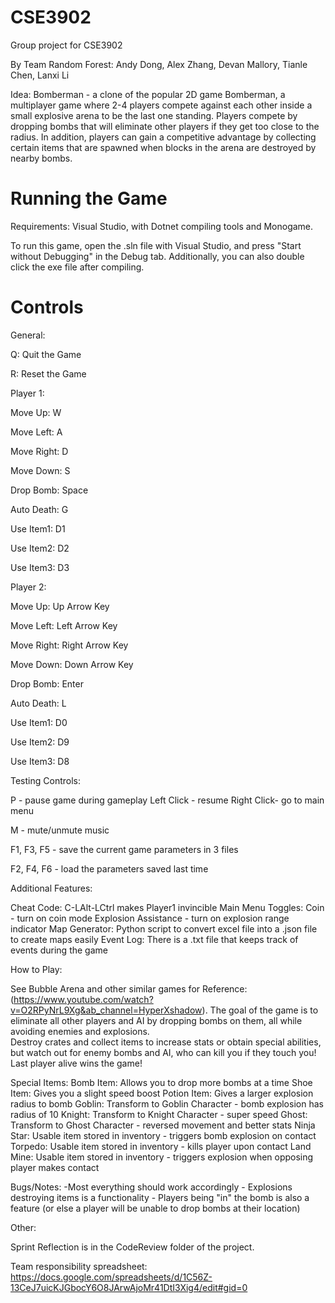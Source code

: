 # CSE3902
Group project for CSE3902

By Team Random Forest: Andy Dong, Alex Zhang, Devan Mallory, Tianle Chen, Lanxi Li


Idea: Bomberman - a clone of the popular 2D game Bomberman, a multiplayer game where 2-4 players compete against each other inside a small explosive arena to be the last one standing. Players compete by dropping bombs that will eliminate other players if they get too close to the radius. In addition, players can gain a competitive advantage by collecting certain items that are spawned when blocks in the arena are destroyed by nearby bombs.


# Running the Game
Requirements: Visual Studio, with Dotnet compiling tools and Monogame. 


To run this game, open the .sln file with Visual Studio, and press "Start without Debugging" in the Debug tab. Additionally, you can also double click the exe file after compiling.  

# Controls

General:

  Q: Quit the Game
  
  R: Reset the Game

Player 1: 

  Move Up: W
  
  Move Left: A
  
  Move Right: D
  
  Move Down: S

  Drop Bomb: Space

  Auto Death: G

  Use Item1: D1
  
  Use Item2: D2
  
  Use Item3: D3

Player 2:

  Move Up: Up Arrow Key
  
  Move Left: Left Arrow Key
  
  Move Right: Right Arrow Key
  
  Move Down: Down Arrow Key

  Drop Bomb: Enter

  Auto Death: L

  Use Item1: D0
  
  Use Item2: D9
  
  Use Item3: D8
  
Testing Controls:
  
  P - pause game during gameplay
  	Left Click - resume
	Right Click- go to main menu
  
  M - mute/unmute music
  
  F1, F3, F5 - save the current game parameters in 3 files
  
  F2, F4, F6 - load the parameters saved last time

Additional Features:

  Cheat Code: C-LAlt-LCtrl makes Player1 invincible
  Main Menu Toggles:
  	Coin - turn on coin mode
	Explosion Assistance - turn on explosion range indicator
  Map Generator:
  	Python script to convert excel file into a .json file to create maps easily
  Event Log:
  	There is a .txt file that keeps track of events during the game
	
How to Play:

  See Bubble Arena and other similar games for Reference: (https://www.youtube.com/watch?v=O2RPyNrL9Xg&ab_channel=HyperXshadow). The goal of the game is to eliminate all other players and AI by dropping bombs on them, all while avoiding enemies and explosions.  
  Destroy crates and collect items to increase stats or obtain special abilities, but watch out for enemy bombs and AI, who can kill you if they touch you! Last player alive wins the game!
  
	
Special Items: 
	Bomb Item: Allows you to drop more bombs at a time
	Shoe Item: Gives you a slight speed boost
	Potion Item: Gives a larger explosion radius to bomb 
	Goblin: Transform to Goblin Character - bomb explosion has radius of 10
	Knight: Transform to Knight Character - super speed
	Ghost: Transform to Ghost Character - reversed movement and better stats
	Ninja Star: Usable item stored in inventory - triggers bomb explosion on contact
	Torpedo: Usable item stored in inventory - kills player upon contact
	Land Mine: Usable item stored in inventory - triggers explosion when opposing player makes contact


Bugs/Notes:
	-Most everything should work accordingly
	- Explosions destroying items is a functionality
	- Players being "in" the bomb is also a feature (or else a player will be unable to drop bombs at their location)

Other:
    
  Sprint Reflection is in the CodeReview folder of the project.
  
  Team responsibility spreadsheet: https://docs.google.com/spreadsheets/d/1C56Z-13CeJ7uicKJGbocY6O8JArwAjoMr41DtI3Xig4/edit#gid=0
  
  
  
  
